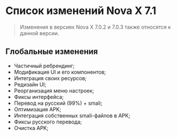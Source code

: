 # Список изменений Nova X 7.1

> Изменения в версиях Nova X 7.0.2 и 7.0.3 также относятся к данной версии.

## Глобальные изменения
- Частичный ребрендинг;
- Модификация UI и его компонентов;
- Интеграция своих ресурсов;
- Редизайн UI;
- Реорганизация меню настроек;
- Фиксы интерфейса;
- Перевод на русский (99%) + smali;
- Оптимизация APK;
- Интеграция собственных smali-файлов в APK;
- Фиксы русского перевода;
- Очистка APK;